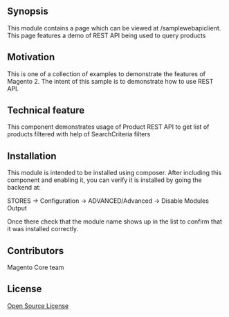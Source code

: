 ## Synopsis

This module contains a page which can be viewed at <m2root>/samplewebapiclient. This page features a demo of REST API being used to query products

## Motivation

This is one of a collection of examples to demonstrate the features of Magento 2.  The intent of this sample is to demonstrate how to use REST API.

## Technical feature

This component demonstrates usage of Product REST API to get list of products filtered with help of SearchCriteria filters

## Installation

This module is intended to be installed using composer.  After including this component and enabling it, you can verify it is installed by going the backend at:

STORES -> Configuration -> ADVANCED/Advanced ->  Disable Modules Output

Once there check that the module name shows up in the list to confirm that it was installed correctly.

## Contributors

Magento Core team

## License

[Open Source License](LICENSE.txt)
